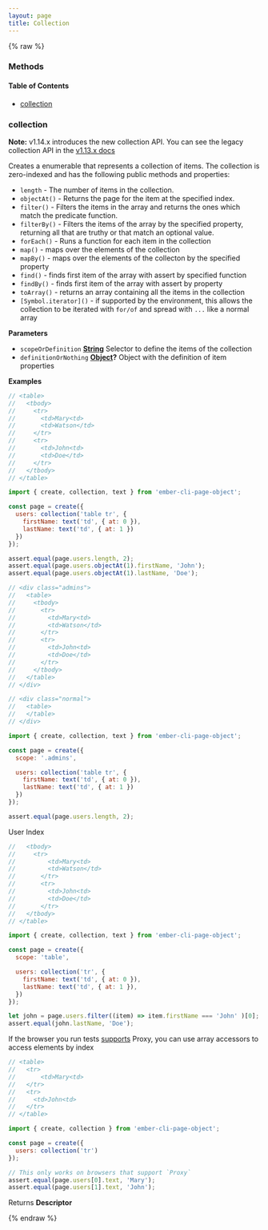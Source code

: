 ```yaml
---
layout: page
title: Collection
---
```


{% raw %}
### Methods


<!-- Generated by documentation.js. Update this documentation by updating the source code. -->

#### Table of Contents

-   [collection][1]

### collection

<div class="alert alert-warning" role="alert">
  <strong>Note:</strong> v1.14.x introduces the new collection API.
  You can see the legacy collection API in the <a href="/docs/v1.13.x/api/collection">v1.13.x docs</a>
</div>

Creates a enumerable that represents a collection of items. The collection is zero-indexed
and has the following public methods and properties:

-   `length` - The number of items in the collection.
-   `objectAt()` - Returns the page for the item at the specified index.
-   `filter()` - Filters the items in the array and returns the ones which match the predicate function.
-   `filterBy()` - Filters the items of the array by the specified property, returning all that are truthy or that match an optional value.
-   `forEach()` - Runs a function for each item in the collection
-   `map()` - maps over the elements of the collection
-   `mapBy()` - maps over the elements of the collecton by the specified property
-   `find()` - finds first item of the array with assert by specified function
-   `findBy()` - finds first item of the array with assert by property
-   `toArray()` - returns an array containing all the items in the collection
-   `[Symbol.iterator]()` - if supported by the environment, this allows the collection to be iterated with `for/of` and spread with `...` like a normal array

**Parameters**

-   `scopeOrDefinition` **[String][2]** Selector to define the items of the collection
-   `definitionOrNothing` **[Object][3]?** Object with the definition of item properties

**Examples**

```javascript
// <table>
//   <tbody>
//     <tr>
//       <td>Mary<td>
//       <td>Watson</td>
//     </tr>
//     <tr>
//       <td>John<td>
//       <td>Doe</td>
//     </tr>
//   </tbody>
// </table>

import { create, collection, text } from 'ember-cli-page-object';

const page = create({
  users: collection('table tr', {
    firstName: text('td', { at: 0 }),
    lastName: text('td', { at: 1 })
  })
});

assert.equal(page.users.length, 2);
assert.equal(page.users.objectAt(1).firstName, 'John');
assert.equal(page.users.objectAt(1).lastName, 'Doe');
```

```javascript
// <div class="admins">
//   <table>
//     <tbody>
//       <tr>
//         <td>Mary<td>
//         <td>Watson</td>
//       </tr>
//       <tr>
//         <td>John<td>
//         <td>Doe</td>
//       </tr>
//     </tbody>
//   </table>
// </div>

// <div class="normal">
//   <table>
//   </table>
// </div>

import { create, collection, text } from 'ember-cli-page-object';

const page = create({
  scope: '.admins',

  users: collection('table tr', {
    firstName: text('td', { at: 0 }),
    lastName: text('td', { at: 1 })
  })
});

assert.equal(page.users.length, 2);
```

User Index


```javascript
//   <tbody>
//     <tr>
//         <td>Mary<td>
//         <td>Watson</td>
//       </tr>
//       <tr>
//         <td>John<td>
//         <td>Doe</td>
//       </tr>
//   </tbody>
// </table>

import { create, collection, text } from 'ember-cli-page-object';

const page = create({
  scope: 'table',

  users: collection('tr', {
    firstName: text('td', { at: 0 }),
    lastName: text('td', { at: 1 }),
  })
});

let john = page.users.filter((item) => item.firstName === 'John' )[0];
assert.equal(john.lastName, 'Doe');
```

If the browser you run tests [supports][4] Proxy, you can use array accessors to access elements by index


```javascript
// <table>
//   <tr>
//       <td>Mary<td>
//   </tr>
//   <tr>
//     <td>John<td>
//   </tr>
// </table>

import { create, collection } from 'ember-cli-page-object';

const page = create({
  users: collection('tr')
});

// This only works on browsers that support `Proxy`
assert.equal(page.users[0].text, 'Mary');
assert.equal(page.users[1].text, 'John');
```

Returns **Descriptor** 

[1]: #collection

[2]: https://developer.mozilla.org/docs/Web/JavaScript/Reference/Global_Objects/String

[3]: https://developer.mozilla.org/docs/Web/JavaScript/Reference/Global_Objects/Object

[4]: https://developer.mozilla.org/en-US/docs/Web/JavaScript/Reference/Global_Objects/Proxy#Browser_compatibility
{% endraw %}